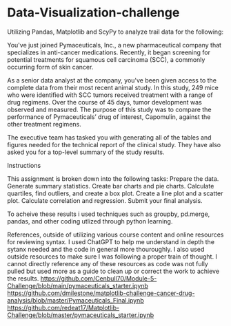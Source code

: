 # Data-Visualization-challenge

Utilizing Pandas, Matplotlib and ScyPy to analyze trail data for the following:

You've just joined Pymaceuticals, Inc., a new pharmaceutical company that specializes in anti-cancer medications. Recently, it began screening for potential treatments for squamous cell carcinoma (SCC), a commonly occurring form of skin cancer.

As a senior data analyst at the company, you've been given access to the complete data from their most recent animal study. In this study, 249 mice who were identified with SCC tumors received treatment with a range of drug regimens. Over the course of 45 days, tumor development was observed and measured. The purpose of this study was to compare the performance of Pymaceuticals’ drug of interest, Capomulin, against the other treatment regimens.

The executive team has tasked you with generating all of the tables and figures needed for the technical report of the clinical study. They have also asked you for a top-level summary of the study results.

Instructions

This assignment is broken down into the following tasks:
Prepare the data.
Generate summary statistics.
Create bar charts and pie charts.
Calculate quartiles, find outliers, and create a box plot.
Create a line plot and a scatter plot.
Calculate correlation and regression.
Submit your final analysis.

To acheive these results i used techniques such as groupby, pd.merge, pandas, and other coding utlized through python learning. 

References, outside of utilizing various course content and online resources for reviewing syntax. I used ChatGPT to help me understand in depth the sytanx needed and the code in general more thouroughly. I also used outside resources to make sure I was following a proper train of thought. I cannot directly reference any of these resources as code was not fully pulled but used more as a guide to clean up or correct the work to achieve the results.
https://github.com/Cenbull70/Module-5-Challenge/blob/main/pymaceuticals_starter.ipynb
https://github.com/dmilestone/matplotlib-challenge-cancer-drug-analysis/blob/master/Pymaceuticals_Final.ipynb
https://github.com/redeat17/Matplotlib-Challenge/blob/master/pymaceuticals_starter.ipynb